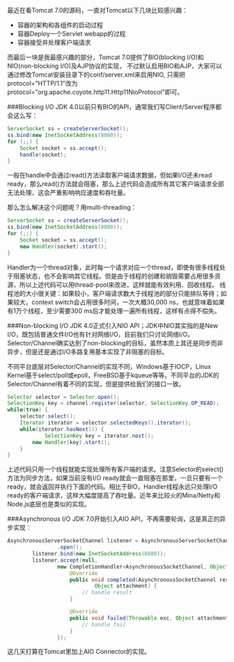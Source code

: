 最近在看Tomcat 7.0的源码，一直对Tomcat以下几块比较感兴趣：
- 容器的架构和各组件的启动过程
- 容器Deploy一个Servlet webapp的过程
- 容器接受并处理客户端请求

而最后一块是我最感兴趣的部分，Tomcat 7.0提供了BIO(blocking I/O)和NIO(non-blocking I/O)及AJP协议的实现，
不过默认启用BIO和AJP，大家可以通过修改Tomcat安装目录下的conf/server.xml来启用NIO,
只需把protocol="HTTP/1.1"改为protocol="org.apache.coyote.http11.Http11NioProtocol"即可。

###Blocking I/O
JDK 4.0以前只有BIO的API，通常我们写Client/Server程序都会这么写：

```Java
ServerSocket ss = createServerSocket();
ss.bind(new InetSocketAddress(8080));
for (;;) {
	Socket socket = ss.accept();
	handle(socket);
}
```
一般在handle中会通过read()方法读取客户端请求数据，但如果I/O还未read ready，那么read()方法就会阻塞，那么上述代码会造成所有其它客户端请求全部无法处理，这会严重影响响应速度和吞吐量。

那么怎么解决这个问题呢？用multi-threading：
```Java
ServerSocket ss = createServerSocket();
ss.bind(new InetSocketAddress(8080));
for (;;) {
	Socket socket = ss.accept();
	new Handler(socket).start();
}
```
Handler为一个thread对象，此时每一个请求对应一个thread，即使有很多线程处于阻塞状态，也不会影响其它线程。但是由于线程的创建和销毁需要占用很多资源，所以上述代码可以用thread-pool来改进，这样就能有效利用、回收线程。
线程池的大小很关键：如果较小，客户端请求数大于线程池的部分只能排队等待；如果较大，context switch会占用很多时间，一次大概30,000 ns，也就意味着如果有1万个线程，至少需要300 ms后才能处理一遍所有线程，这样有点得不偿失。

###Non-blocking I/O
JDK 4.0正式引入NIO API；JDK中NIO其实指的是New I/O，既包括普通文件I/O也有针对网络I/O，目前我们只讨论网络I/O。Selector/Channel确实达到了non-blocking的目标，虽然本质上其还是同步而非异步，但是还是通过I/O多路复用基本实现了非阻塞的目标。

不同平台底层对Selector/Channel的实现不同，Windows基于IOCP，Linux Kernel基于select/poll或epoll，FreeBSD基于kqueue等等。不同平台的JDK的Selector/Channel有着不同的实现，但是提供给我们的接口一致。

```Java
Selector selector = Selector.open();
SelectionKey key = channel.register(selector, SelectionKey.OP_READ);
while(true) {
	selector.select();
	Iterator iterator = selector.selectedKeys().iterator();
	while(iterator.hasNext()) {
    		SelectionKey key = iterator.next();
		new Handler(key).start();
	}
}
```
上述代码只用一个线程就能实现处理所有客户端的请求。注意Selector的select()方法为同步方法，如果当前没有I/O ready就会一直阻塞在那里，一旦只要有一个ready，就会返回并执行下面的代码。相比于BIO，Handler线程永远只处理I/O ready的客户端请求，这样大幅度提高了吞吐量。近年来比较火的Mina/Netty和Node.js底层也是类似的实现。

###Asynchronous I/O
JDK 7.0开始引入AIO API，不再需要轮询，这是真正的异步实现：
```Java
AsynchronousServerSocketChannel listener = AsynchronousServerSocketChannel
				.open();
		listener.bind(new InetSocketAddress(8080));
		listener.accept(null,
				new CompletionHandler<AsynchronousSocketChannel, Object>() {
					@Override
					public void completed(AsynchronousSocketChannel result,
							Object attachment) {
						// handle result
					}

					@Override
					public void failed(Throwable exc, Object attachment) {
						// handle fail
					}
				});
```

这几天打算在Tomcat里加上AIO Connector的实现。
